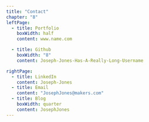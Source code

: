 ```yaml
---
title: "Contact"
chapter: "8"
leftPage:
  - title: Portfolio
    boxWidth: half
    content: www.name.com

  - title: Github
    boxWidth: "8"
    content: Joseph-Jones-Has-A-Really-Long-Username

rightPage:
  - title: LinkedIn
    content: Joseph-Jones
  - title: Email
    content: "JosephJones@makers.com"
  - title: Blog
    boxWidth: quarter
    content: JosephJones
---
```

